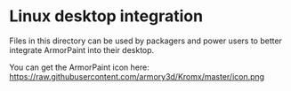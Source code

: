 # Linux desktop integration

Files in this directory can be used by packagers and power users to better
integrate ArmorPaint into their desktop.

You can get the ArmorPaint icon here: <https://raw.githubusercontent.com/armory3d/Kromx/master/icon.png>
